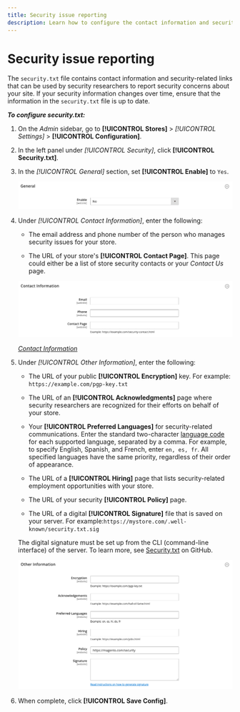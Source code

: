 ```yaml
---
title: Security issue reporting
description: Learn how to configure the contact information and security-related links that can be used by security researchers to report security concerns about your site.
---
```

# Security issue reporting

The `security.txt` file contains contact information and security-related links that can be used by security researchers to report security concerns about your site. If your security information changes over time, ensure that the information in the `security.txt` file is up to date.

**_To configure security.txt:_**

1. On the _Admin_ sidebar, go to **[!UICONTROL Stores]** > _[!UICONTROL Settings]_ > **[!UICONTROL Configuration]**.

1. In the left panel under _[!UICONTROL Security]_, click **[!UICONTROL Security.txt]**.

1. In the _[!UICONTROL General]_ section, set **[!UICONTROL Enable]** to `Yes`.

   ![General security configuration](../configuration-reference/security/assets/txt-general.png)<!-- zoom -->

1. Under _[!UICONTROL Contact Information]_, enter the following:

   - The email address and phone number of the person who manages security issues for your store.

   - The URL of your store's **[!UICONTROL Contact Page]**. This page could either be a list of store security contacts or your _Contact Us_ page.

   ![Contact Information configuration](../configuration-reference/security/assets/txt-contact-info.png)<!-- zoom -->

   [_Contact Information_](https://docs.magento.com/user-guide/configuration/security/security-txt.html)

1. Under _[!UICONTROL Other Information]_, enter the following:

   - The URL of your public **[!UICONTROL Encryption]** key. For example: `https://example.com/pgp-key.txt`

   - The URL of an **[!UICONTROL Acknowledgments]** page where security researchers are recognized for their efforts on behalf of your store.

   - Your **[!UICONTROL Preferred Languages]** for security-related communications. Enter the standard two-character [language code](https://en.wikipedia.org/wiki/List_of_ISO_639-1_codes) for each supported language, separated by a comma. For example, to specify English, Spanish, and French, enter `en, es, fr`. All specified languages have the same priority, regardless of their order of appearance.

   - The URL of a **[!UICONTROL Hiring]** page that lists security-related employment opportunities with your store.

   - The URL of your security **[!UICONTROL Policy]** page.

   - The URL of a digital **[!UICONTROL Signature]** file that is saved on your server. For example:`https://mystore.com/.well-known/security.txt.sig`

   The digital signature must be set up from the CLI (command-line interface) of the server. To learn more, see [Security.txt](https://github.com/magento/security-package/blob/1.0-develop/Securitytxt/README.md) on GitHub.

   ![Other Information](../configuration-reference/security/assets/txt-other-info.png)<!-- zoom -->

1. When complete, click **[!UICONTROL Save Config]**.
